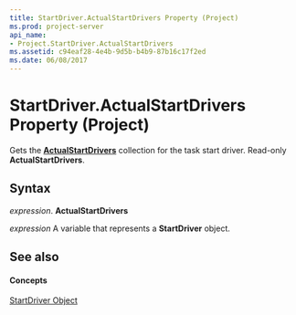 ```yaml
---
title: StartDriver.ActualStartDrivers Property (Project)
ms.prod: project-server
api_name:
- Project.StartDriver.ActualStartDrivers
ms.assetid: c94eaf28-4e4b-9d5b-b4b9-87b16c17f2ed
ms.date: 06/08/2017
---
```



# StartDriver.ActualStartDrivers Property (Project)

Gets the **[ActualStartDrivers](actualstartdrivers-object-project.md)** collection for the task start driver. Read-only **ActualStartDrivers**.


## Syntax

 _expression_. **ActualStartDrivers**

 _expression_ A variable that represents a **StartDriver** object.


## See also


#### Concepts


[StartDriver Object](startdriver-object-project.md)
